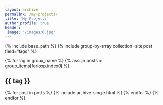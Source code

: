 ```yaml
---
layout: archive 
permalink: /my-projects/
title: "My Projects"
author_profile: true
header:
 image: "/images/6.jpg"
---
```


{% include base_path %}
{% include group-by-array collection=site.post field="tags" %}

{% for tag in group_name %}
 {% assign posts = group_items[forloop.index0] %}
 <h2 id="{{ tag |slugify }}" class="archive_subtitle">{{ tag }}</h2>
 {% for post in posts %}
  {% include archive-single.html %}
 {% endfor %}
{% endfor %} 